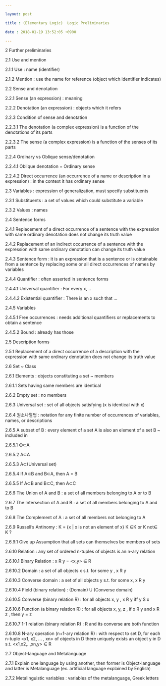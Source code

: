 ```yaml
---

layout: post

title : (Elementary Logic)  Logic Preliminaries

date : 2018-01-19 13:52:05 +0900

---
```


2	Further preliminaries

2.1	Use and mention

2.1.1	Use : name (identifier)

2.1.2	Mention : use the name for reference (object which identifier indicates)

2.2	Sense and denotation

2.2.1	Sense (an expression) : meaning

2.2.2	Denotation (an expression) : objects which it refers

2.2.3	Condition of sense and denotation

2.2.3.1	The denotation (a complex expression) is a function of the denotations of its parts

2.2.3.2	The sense (a complex expression) is a function of the senses of its parts

2.2.4	Ordinary vs Oblique sense/denotation

2.2.4.1	Oblique denotation = Ordinary sense

2.2.4.2	Direct occurrence (an occurrence of a name or description in a expression) : in the context it has ordinary sense

2.3	Variables : expression of generalization, must specify substituents

2.3.1	Substituents : a set of values which could substitute a variable

2.3.2	Values : names

2.4	Sentence forms 

2.4.1	Replacement of a direct occurrence of a sentence with the expression with same ordinary denotation does not change its truth value

2.4.2	Replacement of an indirect occurrence of a sentence with the expression with same ordinary denotation can change its truth value

2.4.3	Sentence form : it is an expression that is a sentence or is obtainable from a sentence by replacing some or all direct occurrences of names by variables

2.4.4	Quantifier : often asserted in sentence forms

2.4.4.1	Universal quantifier : For every x, ..

2.4.4.2	Existential quantifier : There is an x such that …

2.4.5	Variables

2.4.5.1	Free occurrences : needs additional quantifiers or replacements to obtain a sentence

2.4.5.2	Bound : already has those

2.5	Description forms 

2.5.1	Replacement of a direct occurrence of a description with the expression with same ordinary denotation does not change its truth value

2.6	Set  ~ Class

2.6.1	Elements : objects constituting a set ~ members

2.6.1.1	Sets having same members are identical

2.6.2	Empty set : no members

2.6.3	Universal set : set of all objects satisfying (x is identical with x)

2.6.4	원소나열법 : notation for any finite number of occurrences of variables, names, or descriptions

2.6.5	A subset of B : every element of a set A is also an element of a set B ~ included in

2.6.5.1	 Φ⊂A

2.6.5.2	A⊂A

2.6.5.3	A⊂(Universal set)

2.6.5.4	If A⊂B and B⊂A, then A = B

2.6.5.5	If A⊂B and B⊂C, then A⊂C 

2.6.6	The Union of A and B : a set of all members belonging to A or to B

2.6.7	The Intersection of A and B : a set of all members belonging to A and to B

2.6.8	The Complement of A : a set of all members not belonging to A

2.6.9	Russell’s Antinomy : K = {x | x is not an element of x} K ∈K or K not∈ K ?

2.6.9.1	Give up Assumption that all sets can themselves be members of sets

2.6.10	 Relation : any set of ordered n-tuples of objects is an n-ary relation

2.6.10.1	 Binary Relation : x R y = <x,y> ∈ R

2.6.10.2	 Domain : a set of all objects x s.t. for some y , x R y

2.6.10.3	 Converse domain : a set of all objects y s.t. for some x, x R y

2.6.10.4	 Field (binary relation) : (Domain) U (Converse domain)

2.6.10.5	 Converse (binary relation R) : for all objects x, y , x R y iff y S x

2.6.10.6	 Function (a binary relation R) : for all objects x, y, z , if x R y and x R z , then y = z

2.6.10.7	 1-1 relation (binary relation R) : R and its converse are both function

2.6.10.8	 N-ary operation (n+1-ary relation R) : with respect to set D, for each n-tuple <x1, x2, … , xn> of objects in D there uniquely exists an object y in D s.t. <x1,x2,..,xn,y> ∈ R

2.7	Object-language and Metalanguage

2.7.1	Explain one language by using another, then former is Object-language and latter is Metalanguage (ex. artificial language explained by English)

2.7.2	Metalinguistic variables : variables of the metalanguage, Greek letters

